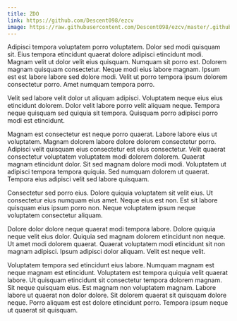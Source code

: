 ```yaml
---
title: ZDO
link: https://github.com/Descent098/ezcv
image: https://raw.githubusercontent.com/Descent098/ezcv/master/.github/logo.png
---
```


Adipisci tempora voluptatem porro voluptatem. Dolor sed modi quisquam sit. Eius tempora etincidunt quaerat dolore adipisci etincidunt modi. Magnam velit ut dolor velit eius quisquam. Numquam sit porro est. Dolorem magnam quisquam consectetur. Neque modi eius labore magnam. Ipsum est est labore labore sed dolore modi. Velit ut porro tempora ipsum dolorem consectetur porro. Amet numquam tempora porro.

Velit sed labore velit dolor ut aliquam adipisci. Voluptatem neque eius eius etincidunt dolorem. Dolor velit labore porro velit aliquam neque. Tempora neque quisquam sed quiquia sit tempora. Quisquam porro adipisci porro modi est etincidunt.

Magnam est consectetur est neque porro quaerat. Labore labore eius ut voluptatem. Magnam dolorem labore dolore dolorem consectetur porro. Adipisci velit quisquam eius consectetur est eius consectetur. Velit quaerat consectetur voluptatem voluptatem modi dolorem dolorem. Quaerat magnam etincidunt dolor. Sit sed magnam dolore modi modi. Voluptatem ut adipisci tempora tempora quiquia. Sed numquam dolorem ut quaerat. Tempora eius adipisci velit sed labore quisquam.

Consectetur sed porro eius. Dolore quiquia voluptatem sit velit eius. Ut consectetur eius numquam eius amet. Neque eius est non. Est sit labore quisquam eius ipsum porro non. Neque voluptatem ipsum neque voluptatem consectetur aliquam.

Dolore dolor dolore neque quaerat modi tempora labore. Dolore quiquia neque velit eius dolor. Quiquia sed magnam dolorem etincidunt non neque. Ut amet modi dolorem quaerat. Quaerat voluptatem modi etincidunt sit non magnam adipisci. Ipsum adipisci dolor aliquam. Velit est neque velit.

Voluptatem tempora sed etincidunt eius labore. Numquam magnam est neque magnam est etincidunt. Voluptatem est tempora quiquia velit quaerat labore. Ut quisquam etincidunt sit consectetur tempora dolorem magnam. Sit neque quisquam eius. Est magnam non voluptatem magnam. Labore labore ut quaerat non dolor dolore. Sit dolorem quaerat sit quisquam dolore neque. Porro aliquam est est dolore etincidunt porro. Tempora ipsum neque ut quaerat sit quisquam.
    